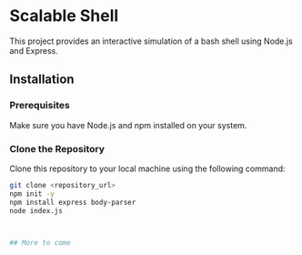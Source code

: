 # Scalable Shell

This project provides an interactive simulation of a bash shell using Node.js and Express.

## Installation

### Prerequisites

Make sure you have Node.js and npm installed on your system.

### Clone the Repository

Clone this repository to your local machine using the following command:

```bash
git clone <repository_url>
npm init -y
npm install express body-parser
node index.js



## More to come


